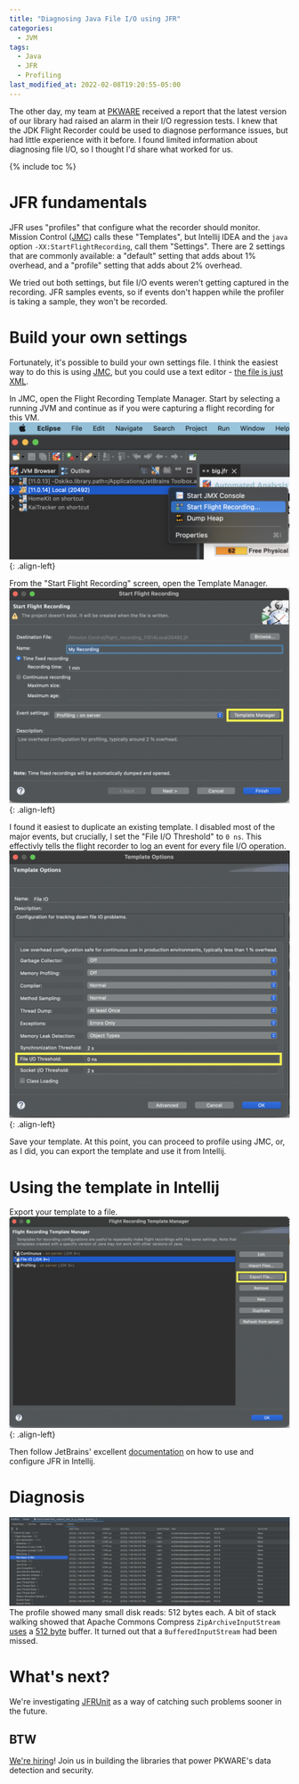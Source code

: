 ```yaml
---
title: "Diagnosing Java File I/O using JFR"
categories:
  - JVM
tags:
  - Java
  - JFR
  - Profiling
last_modified_at: 2022-02-08T19:20:55-05:00
---
```


The other day, my team at [PKWARE] received a report that the latest version of our library had raised an alarm in their I/O regression tests. I knew that the JDK Flight Recorder could be used to diagnose performance issues, but had little experience with it before. I found limited information about diagnosing file I/O, so I thought I'd share what worked for us.

{% include toc %}

# JFR fundamentals
JFR uses "profiles" that configure what the recorder should monitor. Mission Control ([JMC]) calls these "Templates", but Intellij IDEA and the `java` option `-XX:StartFlightRecording`, call them "Settings". There are 2 settings that are commonly available: a "default" setting that adds about 1% overhead, and a "profile" setting that adds about 2% overhead.

We tried out both settings, but file I/O events weren't getting captured in the recording. JFR samples events, so if events don't happen while the profiler is taking a sample, they won't be recorded.

# Build your own settings
Fortunately, it's possible to build your own settings file. I think the easiest way to do this is using [JMC], but you could use a text editor - [the file is just XML](https://github.com/openjdk/jdk/blob/d658d945cf57bab8e61302841dcb56b36e48eff3/src/jdk.jfr/share/conf/jfr/default.jfc).

In JMC, open the Flight Recording Template Manager. Start by selecting a running JVM and continue as if you were capturing a flight recording for this VM.
![Start a flight recording](/images/jmc_start_flight_recording.png){: .align-left}

From the "Start Flight Recording" screen, open the Template Manager.
![Open the template manager](/images/jmc_open_template_manager.png){: .align-left}

I found it easiest to duplicate an existing template. I disabled most of the major events, but crucially, I set the "File I/O Threshold" to `0 ns`. This effectivly tells the flight recorder to log an event for every file I/O operation.
![Export JFR template from JMC](/images/configure_jfr_template.png){: .align-left}

Save your template. At this point, you can proceed to profile using JMC, or, as I did, you can export the template and use it from Intellij.

# Using the template in Intellij
Export your template to a file.
![Export JFR template from JMC](/images/jmc_export_jfr_template.png){: .align-left}

Then follow JetBrains' excellent [documentation](https://www.jetbrains.com/help/idea/java-flight-recorder.html) on how to use and configure JFR in Intellij.

# Diagnosis

[![JFR results in Intellij](/images/jfr_in_intellij.png)](/images/jfr_in_intellij.png)
The profile showed many small disk reads: 512 bytes each. A bit of stack walking showed that Apache Commons Compress `ZipArchiveInputStream` [uses](https://github.com/apache/commons-compress/blob/39abfb17b02acd7d07b0c3ff5bac666a7bd35ea7/src/main/java/org/apache/commons/compress/archivers/zip/ZipArchiveInputStream.java#L99) a [512 byte](https://github.com/apache/commons-compress/blob/39abfb17b02acd7d07b0c3ff5bac666a7bd35ea7/src/main/java/org/apache/commons/compress/archivers/zip/ZipArchiveOutputStream.java#L89) buffer. It turned out that a `BufferedInputStream` had been missed.

# What's next?
We're investigating [JFRUnit] as a way of catching such problems sooner in the future. 

## BTW
[We're hiring](https://www.linkedin.com/jobs/search/?currentJobId=2848670782&f_C=23724)! Join us in building the libraries that power PKWARE's data detection and security.

[PKWARE]: https://www.pkware.com/careers
[JMC]: https://adoptium.net/jmc.html
[JFRUnit]: https://github.com/moditect/jfrunit